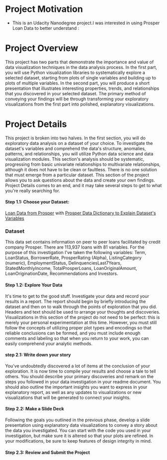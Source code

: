 # Project Motivation
- This is an Udacity Nanodegree project.I was interested in using Prosper Loan Data to better understand :

# Project Overview
This project has two parts that demonstrate the importance and value of data visualization techniques in the data analysis process. In the first part, you will use Python visualization libraries to systematically explore a selected dataset, starting from plots of single variables and building up to plots of multiple variables. In the second part, you will produce a short presentation that illustrates interesting properties, trends, and relationships that you discovered in your selected dataset. The primary method of conveying your findings will be through transforming your exploratory visualizations from the first part into polished, explanatory visualizations.

# Project Details
This project is broken into two halves. In the first section, you will do exploratory data analysis on a dataset of your choice. To investigate the dataset's variables and comprehend the data's structure, anomalies, patterns, and relationships, you will utilize Python data science and data visualization modules. This section's analysis should be systematic, progressing from basic univariate relationships to multivariate relationships, although it does not have to be clean or faultless. There is no one solution that must emerge from a particular dataset. This section of the project allows you to ask questions about the data and create your own findings. Project Details comes to an end, and it may take several steps to get to what you're really searching for.


#### Step 1.1: Choose your Dataset:
 [Loan Data from Prosper](https://www.google.com/url?q=https://s3.amazonaws.com/udacity-hosted-downloads/ud651/prosperLoanData.csv&sa=D&ust=1554486256021000) with [Prosper Data Dictionary to Explain Dataset's Variables](https://www.google.com/url?q=https://docs.google.com/spreadsheet/ccc?key%3D0AllIqIyvWZdadDd5NTlqZ1pBMHlsUjdrOTZHaVBuSlE%26usp%3Dsharing&sa=D&ust=1554486256024000)
 ### Dataset <a name="dataset"></a>
This data set contains information on peer to peer loans facilitated by credit company Prosper. There are 113,937 loans with 81 variables. For the purpose of this investigation I've taken the following variables: Term, LoanStatus, BorrowerRate, ProsperRating (Alpha), ListingCategory (numeric), EmploymentStatus, DelinquenciesLast7Years, StatedMonthlyIncome, TotalProsperLoans, LoanOriginalAmount, LoanOriginationDate, Recommendations and Investors.
#### Step 1.2: Explore Your Data
 It's time to get to the good stuff. Investigate your data and record your results in a report. The report should begin by briefly introducing the dataset and then on to walk through the points of exploration that you did. Headers and text should be used to arrange your thoughts and discoveries. Visualizations in this section of the project do not need to be perfect: this is merely your personal experimentation at this time. However, you must still follow the concepts of utilizing proper plot types and encodings so that reliable conclusions can be formed, and you must include enough comments and labeling so that when you return to your work, you can easily comprehend your analytic methods.

#### step 2.1: Write down your story
 You've undoubtedly discovered a lot of items at the conclusion of your exploration. It is now time to compile your results and choose a tale to tell others. You should describe your primary discoveries and remark on the steps you followed in your data investigation in your readme document. You should also outline the important insights you want to express in your explanatory report, as well as any updates to visualizations or new visualizations that will be generated to connect your insights.

#### Step 2.2: Make a Slide Deck
Following the goals you outlined in the previous phase, develop a slide presentation using explanatory data visualizations to convey a story about the data you investigated. You can start with the code you used in your investigation, but make sure it is altered so that your plots are refined. In your modifications, be sure to keep features of design integrity in mind.

#### Step 2.3: Review and Submit the Project






